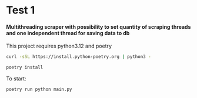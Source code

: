 # Test 1

#### Multithreading scraper with possibility to set quantity of scraping threads and one independent thread for saving data to db

This  project requires python3.12 and poetry

```bash
curl -sSL https://install.python-poetry.org | python3 -

poetry install
```

To start:
```bash
poetry run python main.py
```